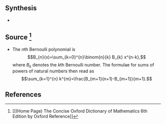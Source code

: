 ## Synthesis
- 
## Source [^1]
- The $n$th Bernoulli polynomial is$$B_{n}(x)=\sum_{k=0}^{n}\binom{n}{k} B_{k} x^{n-k},$$where $B_{k}$ denotes the $k$th  Bernoulli number. The formulae for sums of powers of natural numbers then read as$$\sum_{k=1}^{n} k^{m}=\frac{B_{m+1}(n+1)-B_{m+1}}{m+1}.$$
## References

[^1]: [[(Home Page) The Concise Oxford Dictionary of Mathematics 6th Edition by Oxford Reference]]